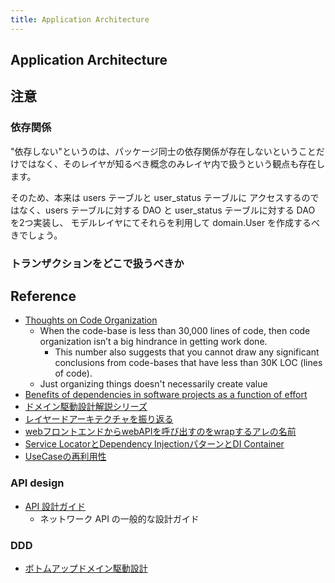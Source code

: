 ```yaml
---
title: Application Architecture
---
```


## Application Architecture


## 注意
### 依存関係
"依存しない"というのは、パッケージ同士の依存関係が存在しないということだけではなく、そのレイヤが知るべき概念のみレイヤ内で扱うという観点も存在します。

そのため、本来は users テーブルと user_status テーブルに アクセスするのではなく、users テーブルに対する DAO と user_status テーブルに対する DAO を2つ実装し、
モデルレイヤにてそれらを利用して domain.User を作成するべきでしょう。 

### トランザクションをどこで扱うべきか

## Reference
* [Thoughts on Code Organization](https://medium.com/@egonelbre/thoughts-on-code-organization-c668e7cc4b96)
    * When the code-base is less than 30,000 lines of code, then code organization isn’t a big hindrance in getting work done.
        * This number also suggests that you cannot draw any significant conclusions from code-bases that have less than 30K LOC (lines of code).
    * Just organizing things doesn't necessarily create value
* [Benefits of dependencies in software projects as a function of effort](https://eli.thegreenplace.net/2017/benefits-of-dependencies-in-software-projects-as-a-function-of-effort/)    
* [ドメイン駆動設計解説シリーズ](https://little-hands.hatenablog.com/entry/top)
* [レイヤードアーキテクチャを振り返る](https://buildersbox.corp-sansan.com/entry/2019/04/21/000000_1)
* [webフロントエンドからwebAPIを呼び出すのをwrapするアレの名前](https://nekogata.hatenablog.com/entry/2019/06/30/211904)
* [Service LocatorとDependency InjectionパターンとDI Container](https://www.nuits.jp/entry/servicelocator-vs-dependencyinjection)
* [UseCaseの再利用性](https://yoskhdia.hatenablog.com/entry/2016/10/18/152624)

### API design
* [API 設計ガイド](https://cloud.google.com/apis/design/)
  * ネットワーク API の一般的な設計ガイド

### DDD
* [ボトムアップドメイン駆動設計](https://nrslib.com/bottomup-ddd/)
